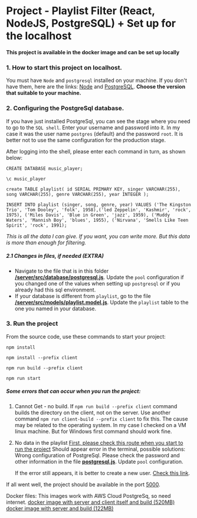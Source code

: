 # Project - Playlist Filter (React, NodeJS, PostgreSQL) + Set up for the localhost

<b>This project is available in the docker image and can be set up locally</b>

### 1. How to start this project on localhost.

You must have `Node` and `postgresql` installed on your machine.
If you don't have them, here are the links: <a href="https://kinsta.com/blog/how-to-install-node-js/">Node</a> and <a href="https://www.postgresqltutorial.com/postgresql-getting-started/">PostgreSQL</a>. <b>Choose the version that suitable to your machine.</b>

### 2. Configuring the PostgreSql database.

If you have just installed PostgreSql, you can see the stage where you need to go to the `SQL shell`. Enter your username and password into it. In my case it was the user name `postgres` (default) and the password `root`. It is better not to use the same configuration for the production stage.

After logging into the shell, please enter each command in turn, as shown below:

`CREATE DATABASE music_player;`

`\c music_player`

`create TABLE playlist( id SERIAL PRIMARY KEY, singer VARCHAR(255), song VARCHAR(255), genre VARCHAR(255), year INTEGER );`

`INSERT INTO playlist (singer, song, genre, year) VALUES ('The Kingston Trio', 'Tom Dooley', 'folk', 1958),('led Zeppelin', 'Kashmir', 'rock', 1975), ('Miles Davis', 'Blue in Green', 'jazz', 1959), ('Muddy Waters', 'Mannish Boy', 'blues', 1955), ('Nirvana', 'Smells Like Teen Spirit', 'rock', 1991);`

<i>This is all the data I can give. If you want, you can write more. But this data is more than enough for filtering.</i>

##### 2.1 Changes in files, if needed (EXTRA)

- Navigate to the file that is in this folder <b><a href="https://github.com/DarkhanAmanzhol/playlist-filter/blob/master/server/src/database/postgresql.js">/server/src/database/postgresql.js</a></b>.
  Update the `pool` configuration if you changed one of the values when setting up `postgresql` or if you already had this sql environment.
- If your database is different from `playlist`, go to the file <b><a href="https://github.com/DarkhanAmanzhol/playlist-filter/blob/master/server/src/models/playlist.model.js">/server/src/models/playlist.model.js</a></b>.
  Update the `playlist` table to the one you named in your database.

### 3. Run the project

From the source code, use these commands to start your project:

`npm install`

`npm install --prefix client`

`npm run build --prefix client`

`npm run start`

##### Some errors that can occur when you run the project:

1. Cannot Get - no build.
   If `npm run build --prefix client` command builds the directory on the client, not on the server. Use another command `npm run client-build --prefix client` to fix this. The cause may be related to the operating system. In my case I checked on a VM linux machine. But for Windows first command should work fine.

2. No data in the playlist
   <a href="http://localhost:5000/api/playlist">First, please check this route when you start to run the project</a>
   Should appear error in the terminal, possible solutions: Wrong configuration of PostgreSql.
   Please check the password and other information in the file <b><a href="https://github.com/DarkhanAmanzhol/playlist-filter/blob/master/server/src/database/postgresql.js">postgresql.js</a></b>. Update `pool` configuration.

   If the error still appears, it is better to create a new user. <a href="https://phoenixnap.com/kb/postgres-create-user">Check this link</a>.

If all went well, the project should be available in the port <a href="http://localhost:5000/">5000</a>.

Docker files: This images work with AWS Cloud PostgreSq, so need internet.
<a href="https://hub.docker.com/r/mentallin/playlist-filter">docker image with server and client itself and build (520MB)</a>
<a href="https://hub.docker.com/r/mentallin/playlist-filter-lightweight">docker image with server and build (122MB)</a>
